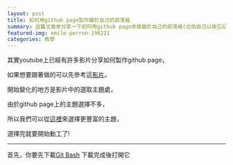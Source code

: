 ```yaml
---
layout: post
title: 如何用github page製作屬於自己的部落格
summary: 這篇文章來分享一下如何用github page來做屬於自己的部落格(也怕自己以後忘記...)
featured-img: emile-perron-190221
categories: 教學
---
```


其實youtube上已經有許多影片分享如何製作github page，

如果想要跟著做的可以先參考這[影片](https://www.youtube.com/watch?v=BA_c3bGQXlQ&t=96s)。

開始變化的地方是影片中的選取主題處，

由於github page上的主題選擇不多，

所以我們可以從[這裡](http://jekyllthemes.org/)來選擇更豐富的主題，

選擇完就要開始動工了!

***

首先，你要先下載[Git Bash](https://git-scm.com/downloads)
下載完成後打開它


